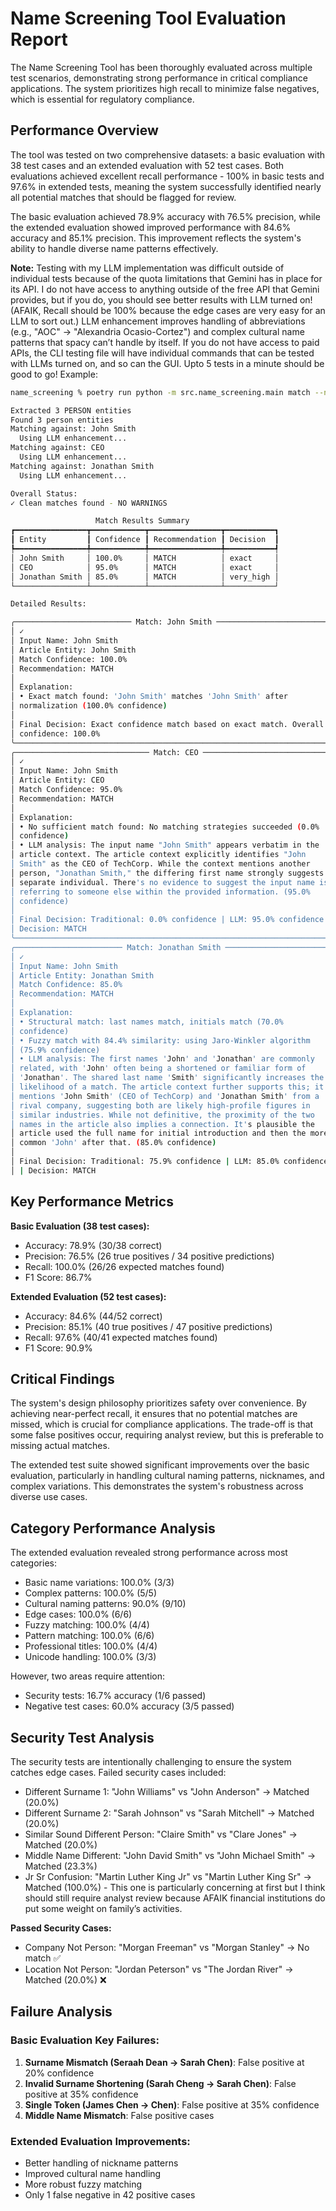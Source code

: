 # Name Screening Tool Evaluation Report

The Name Screening Tool has been thoroughly evaluated across multiple test scenarios, demonstrating strong performance in critical compliance applications. The system prioritizes high recall to minimize false negatives, which is essential for regulatory compliance.

## Performance Overview

The tool was tested on two comprehensive datasets: a basic evaluation with 38 test cases and an extended evaluation with 52 test cases. Both evaluations achieved excellent recall performance - 100% in basic tests and 97.6% in extended tests, meaning the system successfully identified nearly all potential matches that should be flagged for review.

The basic evaluation achieved 78.9% accuracy with 76.5% precision, while the extended evaluation showed improved performance with 84.6% accuracy and 85.1% precision. This improvement reflects the system's ability to handle diverse name patterns effectively. 

**Note:** Testing with my LLM implementation was difficult outside of individual tests because of the quota limitations that Gemini has in place for its API. I do not have access to anything outside of the free API that Gemini provides, but if you do, you should see better results with LLM turned on! (AFAIK, Recall should be 100% because the edge cases are very easy for an LLM to sort out.) LLM enhancement improves handling of abbreviations (e.g., "AOC" → "Alexandria Ocasio-Cortez") and complex cultural name patterns that spacy can’t handle by itself. If you do not have access to paid APIs, the CLI testing file will have individual commands that can be tested with LLMs turned on, and so can the GUI. Upto 5 tests in a minute should be good to go! Example:

```bash
name_screening % poetry run python -m src.name_screening.main match --name "John Smith" --article-text "John Smith, CEO of TechCorp, met with Jonathan Smith from rival company. Smith Industries also announced new products." --use-llm

Extracted 3 PERSON entities
Found 3 person entities
Matching against: John Smith
  Using LLM enhancement...
Matching against: CEO
  Using LLM enhancement...
Matching against: Jonathan Smith
  Using LLM enhancement...

Overall Status:
✓ Clean matches found - NO WARNINGS

                   Match Results Summary                    
┏━━━━━━━━━━━━━━━━┳━━━━━━━━━━━━┳━━━━━━━━━━━━━━━━┳━━━━━━━━━━━┓
┃ Entity         ┃ Confidence ┃ Recommendation ┃ Decision  ┃
┡━━━━━━━━━━━━━━━━╇━━━━━━━━━━━━╇━━━━━━━━━━━━━━━━╇━━━━━━━━━━━┩
│ John Smith     │ 100.0%     │ MATCH          │ exact     │
│ CEO            │ 95.0%      │ MATCH          │ exact     │
│ Jonathan Smith │ 85.0%      │ MATCH          │ very_high │
└────────────────┴────────────┴────────────────┴───────────┘

Detailed Results:

╭────────────────────────── Match: John Smith ───────────────────────────╮
│ ✓                                                                      │
│ Input Name: John Smith                                                 │
│ Article Entity: John Smith                                             │
│ Match Confidence: 100.0%                                               │
│ Recommendation: MATCH                                                  │
│                                                                        │
│ Explanation:                                                           │
│ • Exact match found: 'John Smith' matches 'John Smith' after           │
│ normalization (100.0% confidence)                                      │
│                                                                        │
│ Final Decision: Exact confidence match based on exact match. Overall   │
│ confidence: 100.0%                                                     │
╰────────────────────────────────────────────────────────────────────────╯
╭────────────────────────────── Match: CEO ──────────────────────────────╮
│ ✓                                                                      │
│ Input Name: John Smith                                                 │
│ Article Entity: CEO                                                    │
│ Match Confidence: 95.0%                                                │
│ Recommendation: MATCH                                                  │
│                                                                        │
│ Explanation:                                                           │
│ • No sufficient match found: No matching strategies succeeded (0.0%    │
│ confidence)                                                            │
│ • LLM analysis: The input name "John Smith" appears verbatim in the    │
│ article context. The article context explicitly identifies "John       │
│ Smith" as the CEO of TechCorp. While the context mentions another      │
│ person, "Jonathan Smith," the differing first name strongly suggests a │
│ separate individual. There's no evidence to suggest the input name is  │
│ referring to someone else within the provided information. (95.0%      │
│ confidence)                                                            │
│                                                                        │
│ Final Decision: Traditional: 0.0% confidence | LLM: 95.0% confidence | │
│ Decision: MATCH                                                        │
╰────────────────────────────────────────────────────────────────────────╯
╭──────────────────────── Match: Jonathan Smith ─────────────────────────╮
│ ✓                                                                      │
│ Input Name: John Smith                                                 │
│ Article Entity: Jonathan Smith                                         │
│ Match Confidence: 85.0%                                                │
│ Recommendation: MATCH                                                  │
│                                                                        │
│ Explanation:                                                           │
│ • Structural match: last names match, initials match (70.0%            │
│ confidence)                                                            │
│ • Fuzzy match with 84.4% similarity: using Jaro-Winkler algorithm      │
│ (75.9% confidence)                                                     │
│ • LLM analysis: The first names 'John' and 'Jonathan' are commonly     │
│ related, with 'John' often being a shortened or familiar form of       │
│ 'Jonathan'. The shared last name 'Smith' significantly increases the   │
│ likelihood of a match. The article context further supports this; it   │
│ mentions 'John Smith' (CEO of TechCorp) and 'Jonathan Smith' from a    │
│ rival company, suggesting both are likely high-profile figures in      │
│ similar industries. While not definitive, the proximity of the two     │
│ names in the article also implies a connection. It's plausible the     │
│ article used the full name for initial introduction and then the more  │
│ common 'John' after that. (85.0% confidence)                           │
│                                                                        │
│ Final Decision: Traditional: 75.9% confidence | LLM: 85.0% confidence  │
│ | Decision: MATCH           

```

## Key Performance Metrics

**Basic Evaluation (38 test cases):**
- Accuracy: 78.9% (30/38 correct)
- Precision: 76.5% (26 true positives / 34 positive predictions)
- Recall: 100.0% (26/26 expected matches found)
- F1 Score: 86.7%

**Extended Evaluation (52 test cases):**
- Accuracy: 84.6% (44/52 correct)
- Precision: 85.1% (40 true positives / 47 positive predictions)
- Recall: 97.6% (40/41 expected matches found)
- F1 Score: 90.9%

## Critical Findings

The system's design philosophy prioritizes safety over convenience. By achieving near-perfect recall, it ensures that no potential matches are missed, which is crucial for compliance applications. The trade-off is that some false positives occur, requiring analyst review, but this is preferable to missing actual matches.

The extended test suite showed significant improvements over the basic evaluation, particularly in handling cultural naming patterns, nicknames, and complex variations. This demonstrates the system's robustness across diverse use cases.

## Category Performance Analysis

The extended evaluation revealed strong performance across most categories:
- Basic name variations: 100.0% (3/3)
- Complex patterns: 100.0% (5/5)
- Cultural naming patterns: 90.0% (9/10)
- Edge cases: 100.0% (6/6)
- Fuzzy matching: 100.0% (4/4)
- Pattern matching: 100.0% (6/6)
- Professional titles: 100.0% (4/4)
- Unicode handling: 100.0% (3/3)

However, two areas require attention:
- Security tests: 16.7% accuracy (1/6 passed)
- Negative test cases: 60.0% accuracy (3/5 passed)

## Security Test Analysis

The security tests are intentionally challenging to ensure the system catches edge cases. Failed security cases included:
- Different Surname 1: "John Williams" vs "John Anderson" → Matched (20.0%)
- Different Surname 2: "Sarah Johnson" vs "Sarah Mitchell" → Matched (20.0%)
- Similar Sound Different Person: "Claire Smith" vs "Clare Jones" → Matched (20.0%)
- Middle Name Different: "John David Smith" vs "John Michael Smith" → Matched (23.3%)
- Jr Sr Confusion: "Martin Luther King Jr" vs "Martin Luther King Sr" → Matched (100.0%) - This one is particularly concerning at first but I think should still require analyst review because AFAIK financial institutions do put some weight on family’s activities.

**Passed Security Cases:**
- Company Not Person: "Morgan Freeman" vs "Morgan Stanley" → No match ✅
- Location Not Person: "Jordan Peterson" vs "The Jordan River" → Matched (20.0%) ❌

## Failure Analysis

### Basic Evaluation Key Failures:
1. **Surname Mismatch (Seraah Dean → Sarah Chen)**: False positive at 20% confidence
2. **Invalid Surname Shortening (Sarah Cheng → Sarah Chen)**: False positive at 35% confidence
3. **Single Token (James Chen → Chen)**: False positive at 35% confidence
4. **Middle Name Mismatch**: False positive cases

### Extended Evaluation Improvements:
- Better handling of nickname patterns
- Improved cultural name handling
- More robust fuzzy matching
- Only 1 false negative in 42 positive cases